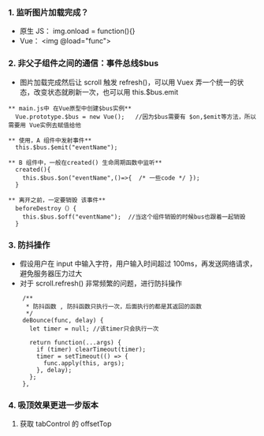### 1. 监听图片加载完成？

- 原生 JS： img.onload = function(){}
- Vue： <img @load="func">

### 2. 非父子组件之间的通信：事件总线\$bus

- 图片加载完成然后让 scroll 触发 refresh()，可以用 Vuex 弄一个统一的状态，改变状态就刷新一次，也可以用 this.\$bus.emit

```
** main.js中 在Vue原型中创建$bus实例**
  Vue.prototype.$bus = new Vue();   //因为$bus需要有 $on,$emit等方法，所以需要用 Vue实例去赋值给他

** 使用，A 组件中发射事件**
  this.$bus.$emit("eventName");

** B 组件中，一般在created() 生命周期函数中监听**
  created(){
    this.$bus.$on("eventName",()=>{  /* 一些code */ });
  }

** 离开之前，一定要销毁 该事件**
  beforeDestroy（）{
    this.$bus.$off("eventName");  //当这个组件销毁的时候bus也跟着一起销毁
  }
```

### 3. 防抖操作

- 假设用户在 input 中输入字符，用户输入时间超过 100ms，再发送网络请求，避免服务器压力过大
- 对于 scroll.refresh() 非常频繁的问题，进行防抖操作

```
    /**
     * 防抖函数 , 防抖函数只执行一次，后面执行的都是其返回的函数
     */
    deBounce(func, delay) {
      let timer = null; //该timer只会执行一次

      return function(...args) {
        if (timer) clearTimeout(timer);
        timer = setTimeout(() => {
          func.apply(this, args);
        }, delay);
      };
    },
```

### 4. 吸顶效果更进一步版本

1. 获取 tabControl 的 offsetTop
